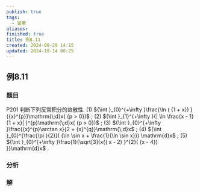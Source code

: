 ```yaml
---
publish: true
tags:
  - 留着
aliases: 
finished: true
title: 例8.11
created: 2024-09-29 14:15
updated: 2024-10-14 08:25
---
```

## 例8.11
### 题目
P201 判断下列反常积分的敛散性.
(1) ${\int }_{0}^{+\infty }\frac{\ln ( {1 + x}) }{{x}^{p}}\mathrm{\;d}x( {p > 0})$ ; 
(2) ${\int }_{1}^{+\infty }{| \ln \frac{x - 1}{1 + x}| }^{p}\mathrm{\;d}x( {p > 0})$ ;
(3) ${\int }_{0}^{+\infty }\frac{{x}^{p}\arctan x}{2 + {x}^{q}}\mathrm{\;d}x$ ; 
(4) ${\int }_{0}^{\frac{\pi }{2}}( {\ln \sin x + \frac{1}{\ln \sin x}}) \mathrm{d}x$ ;
(5) ${\int }_{0}^{+\infty }\frac{1}{\sqrt[3]{x{( x - 2) }^{2}( {x - 4}) }}\mathrm{d}x$ .
### 分析

### 解